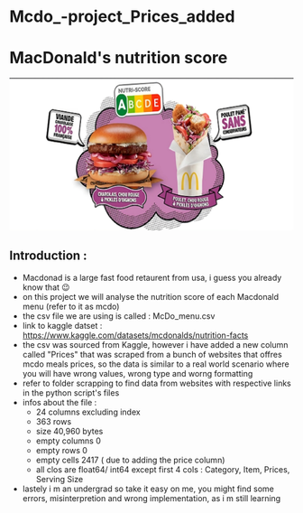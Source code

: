 # Mcdo_-project_Prices_added

# MacDonald's nutrition score

<img src="mcdo_pic.jpeg" alt="Image Description" style="width: 1080px; height: auto;">

## Introduction :
- Macdonad is a large fast food retaurent from usa, i guess you already know that 😉
- on this project we will analyse the nutrition score of each Macdonald menu (refer to it as mcdo)
- the csv file we are using is called : McDo_menu.csv
- link to kaggle datset : https://www.kaggle.com/datasets/mcdonalds/nutrition-facts
- the csv was sourced from Kaggle, however i have added a new column called "Prices" that was scraped from a bunch of websites that offres mcdo meals prices, so the data is similar to a real world scenario where you will have wrong values, wrong type and worng formatting
- refer to folder scrapping to find data from websites with respective links in the python script's files
- infos about the file : 
    - 24 columns excluding index
    - 363 rows
    - size 40,960 bytes
    - empty columns 0
    - empty rows 0
    - empty cells 2417 ( due to adding the price column)
    - all clos are float64/ int64 except first 4 cols : Category, Item, Prices, Serving Size
- lastely i m an undergrad so take it easy on me, you might find some errors, misinterpretion and wrong
  implementation, as i m still learning
